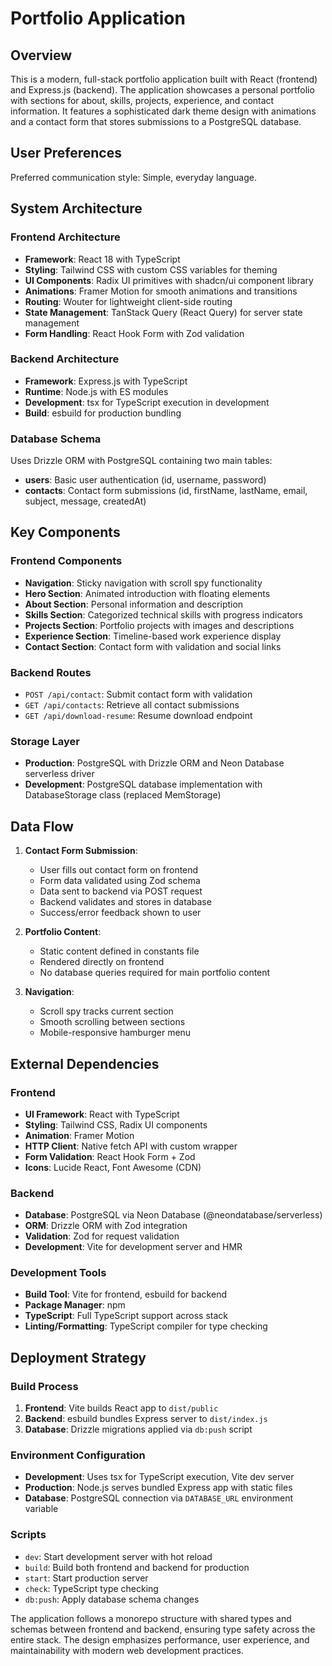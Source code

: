 # Portfolio Application

## Overview

This is a modern, full-stack portfolio application built with React (frontend) and Express.js (backend). The application showcases a personal portfolio with sections for about, skills, projects, experience, and contact information. It features a sophisticated dark theme design with animations and a contact form that stores submissions to a PostgreSQL database.

## User Preferences

Preferred communication style: Simple, everyday language.

## System Architecture

### Frontend Architecture
- **Framework**: React 18 with TypeScript
- **Styling**: Tailwind CSS with custom CSS variables for theming
- **UI Components**: Radix UI primitives with shadcn/ui component library
- **Animations**: Framer Motion for smooth animations and transitions
- **Routing**: Wouter for lightweight client-side routing
- **State Management**: TanStack Query (React Query) for server state management
- **Form Handling**: React Hook Form with Zod validation

### Backend Architecture
- **Framework**: Express.js with TypeScript
- **Runtime**: Node.js with ES modules
- **Development**: tsx for TypeScript execution in development
- **Build**: esbuild for production bundling

### Database Schema
Uses Drizzle ORM with PostgreSQL containing two main tables:
- **users**: Basic user authentication (id, username, password)
- **contacts**: Contact form submissions (id, firstName, lastName, email, subject, message, createdAt)

## Key Components

### Frontend Components
- **Navigation**: Sticky navigation with scroll spy functionality
- **Hero Section**: Animated introduction with floating elements
- **About Section**: Personal information and description
- **Skills Section**: Categorized technical skills with progress indicators
- **Projects Section**: Portfolio projects with images and descriptions
- **Experience Section**: Timeline-based work experience display
- **Contact Section**: Contact form with validation and social links

### Backend Routes
- `POST /api/contact`: Submit contact form with validation
- `GET /api/contacts`: Retrieve all contact submissions
- `GET /api/download-resume`: Resume download endpoint

### Storage Layer
- **Production**: PostgreSQL with Drizzle ORM and Neon Database serverless driver
- **Development**: PostgreSQL database implementation with DatabaseStorage class (replaced MemStorage)

## Data Flow

1. **Contact Form Submission**:
   - User fills out contact form on frontend
   - Form data validated using Zod schema
   - Data sent to backend via POST request
   - Backend validates and stores in database
   - Success/error feedback shown to user

2. **Portfolio Content**:
   - Static content defined in constants file
   - Rendered directly on frontend
   - No database queries required for main portfolio content

3. **Navigation**:
   - Scroll spy tracks current section
   - Smooth scrolling between sections
   - Mobile-responsive hamburger menu

## External Dependencies

### Frontend
- **UI Framework**: React with TypeScript
- **Styling**: Tailwind CSS, Radix UI components
- **Animation**: Framer Motion
- **HTTP Client**: Native fetch API with custom wrapper
- **Form Validation**: React Hook Form + Zod
- **Icons**: Lucide React, Font Awesome (CDN)

### Backend
- **Database**: PostgreSQL via Neon Database (@neondatabase/serverless)
- **ORM**: Drizzle ORM with Zod integration
- **Validation**: Zod for request validation
- **Development**: Vite for development server and HMR

### Development Tools
- **Build Tool**: Vite for frontend, esbuild for backend
- **Package Manager**: npm
- **TypeScript**: Full TypeScript support across stack
- **Linting/Formatting**: TypeScript compiler for type checking

## Deployment Strategy

### Build Process
1. **Frontend**: Vite builds React app to `dist/public`
2. **Backend**: esbuild bundles Express server to `dist/index.js`
3. **Database**: Drizzle migrations applied via `db:push` script

### Environment Configuration
- **Development**: Uses tsx for TypeScript execution, Vite dev server
- **Production**: Node.js serves bundled Express app with static files
- **Database**: PostgreSQL connection via `DATABASE_URL` environment variable

### Scripts
- `dev`: Start development server with hot reload
- `build`: Build both frontend and backend for production
- `start`: Start production server
- `check`: TypeScript type checking
- `db:push`: Apply database schema changes

The application follows a monorepo structure with shared types and schemas between frontend and backend, ensuring type safety across the entire stack. The design emphasizes performance, user experience, and maintainability with modern web development practices.